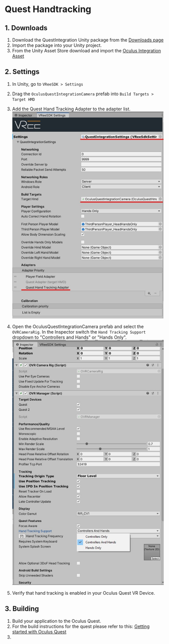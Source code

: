 # Quest Handtracking

## 1. Downloads

1. Download the QuestIntegration Unity package from the [Downloads page](https://developer.vree.world/dashboard/ "Downloads page")
1. Import the package into your Unity project.
1. From the Unity Asset Store download and import the [Oculus Integration Asset](https://assetstore.unity.com/packages/tools/integration/oculus-integration-82022/ "Oculus Integration Asset") 

## 2. Settings

1. In Unity, go to `VReeSDK > Settings`
1. Drag the `OculusQuestIntegrationCamera` prefab into `Build Targets > Target HMD`
1. Add the Quest Hand Tracking Adapter to the adapter list.
![Alt](images\QuestIntegration\QuestHandTracking_VReeSettings.jpg "Quest Hand Tracking VRee Settings")

1. Open the OculusQuestIntegrationCamera prefab and select the `OVRCameraRig`. In the Inspector switch the `Hand Tracking Support` dropdown to "Controllers and Hands" or "Hands Only". 
![Alt](images/QuestIntegration/QuestHandTracking_HandsSelection.jpg "Controllers and Hands or Hands Only")

1. Verify that hand tracking is enabled in your Oculus Quest VR Device.

## 3. Building

1. Build your application to the Oculus Quest. 
1. For the build instructions for the quest please refer to this: [Getting started with Oculus Quest](https://docs.vree.world/en/latest/getting-started-oculus/ "Getting started with Oculus Quest")
1. 

